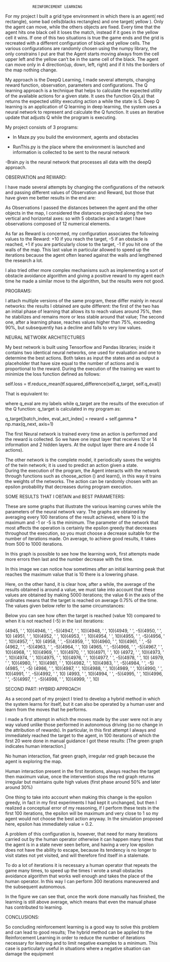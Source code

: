 				REINFORCEMENT LEARNING

For my project I built a grid type environment in which there is an agent( red rectangle), some bad cells(blacks rectangles) and one target( yellow ). Only the agent can move, while the others objects are fixed.
Every time that the agent hits one black cell it  loses the match, instead if it goes in the yellow cell it wins. If one of this two situations is true the game ends and the grid is recreated with a different configuration of black and yellow cells.
The various configurations are randomly chosen using the numpy library, the only constrains I put are that the Agent starts moving always from the cell upper left and the yellow can’t be in the same cell of the black.
The agent can move only in 4 direction(up, down, left, right) and if it hits the borders of the map nothing change.




























My approach is the DeepQ Learning, I made several attempts, changing reward function, observation, parameters and configurations.
The Q learning approach is a technique that helps to calculate the expected utility of the available actions for a given state. It uses the function Q(s,a) that returns the expected utility executing action a while the state is S.
Deep Q learning is an application of Q learning in deep learning, the system uses a neural network to represent and calculate the Q function. It uses  an  iterative update that adjusts Q while the program is executing.


My project consists of 3 programs:

- In Maze.py you build the environment, agents and obstacles

- RunThis.py is the place where the environment is launched and information is collected to be sent to the neural network

-Brain.py is the neural network that processes all data with the deepQ approach.


OBSERVATION and REWARD:

I have made several attempts by changing the configurations of the network and passing different values of Observation and Reward, but those that have given me better results in the end are:

As Observations I passed the distances between the agent and the other objects in the map, I considered the distances projected along the two vertical and horizontal axes: so with 5 obstacles and a target I have observations composed of 12 numerical elements.

As far as Reward is concerned, my configuration associates the following values to the Reward:
+10 if you reach the target,
-5 if an obstacle is reached,
+1 if you are particularly close to the target,
-1 if you hit one of the walls of the map.
This last value in particular allowed to speed up the iterations because the agent often leaned against the walls and lengthened the research a lot.

I also tried other more complex mechanisms such as implementing a sort of obstacle avoidance algorithm and giving a positive reward to my agent each time he made a similar move to the algorithm, but the results were not good.


PROGRAMS:

I attach multiple versions of the same program, these differ mainly in neural networks: the results I obtained are quite different:
the first of the two has an initial phase of learning that allows its to reach values around 75%, then he stabilizes and remains more or less stable around that value;
The second one, after a learning phase, reaches values higher than 75%, exceeding 90%, but subsequently has a decline and falls to very low values.



NEURAL NETWORK ARCHITECTURES

My best network is built using Tensorflow and Pandas libraries;  inside it contains two identical neural networks, one used for evaluation and one to determine the best actions.
Both takes as input the states and as output a placeholder that have size equal to the number of actions and is proportional to the reward.
During the execution of the training we want to minimize the loss function defined as follows:

self.loss = tf.reduce_mean(tf.squared_difference(self.q_target, self.q_eval))

That is equivalent to:







where q_eval are my labels while q_target are the results of the execution of the Q function:
q_target is calculated in my program as:

q_target[batch_index, eval_act_index] = reward + self.gamma * np.max(q_next, axis=1)


The first Neural network is trained every time an action is performed and the reward is collected. So we have one input layer that receives 12 or 14 information and 2 hidden layers. At  the output layer there are 4 node (4 actions).

The other network is the complete model, it periodically saves the weights of the twin network;
it is used to predict an action given a state.  
During the execution of the program, the Agent interacts with the network through functions such as choose_action () and learn(), in this way it trains the weights of the networks. The action can be randomly chosen with an epsilon probability that decreases during program execution.


SOME RESULTS THAT I OBTAIN and BEST PARAMETERS:

These are some graphs that illustrate the various learning curves while the parameters of the neural network vary.
The graphs are obtained by averaging every 100 iterations of the result achieved, where 10 is the maximum and -1 or -5 is the minimum.
The parameter of the network that most affects the operation is certainly the epsilon greedy that decreases throughout the execution, so you must choose a decrease suitable for the number of iterations made. On average, to achieve good results, it takes from 500 to 1000 iterations.




In this graph is possible to see how the learning work, first attempts made more errors then last and the number decrease with the time.








In this image we can notice how sometimes after an initial learning peak that reaches the maximum value that is 10 there is a lowering phase.








Here, on the other hand, it is clear how, after a while, the average of the results obtained is around a value, we must take into account that these values are obtained by making 5000 iterations;
the value 6 in the axis of the ordinates means that the target is reached on average 0.75% of the time.
The values given below refer to the same circumstances:



Below you can see how often the target is reached (value 10) compared to when it is not reached (-5) in the last iterations:


(4945, ' ', 10)(4946, ' ', -5)(4947, ' ', 10)(4948, ' ', 10)(4949, ' ', -5)(4950, ' ', 10)
(4951, ' ', 10)(4952, ' ', 10)(4953, ' ', 10)(4954, ' ', 10)(4955, ' ', -5)(4956, ' ', 10)(4957, ' ', 10)
(4958, ' ', -5)(4959, ' ', 10)(4960, ' ', 10)(4961, ' ', -5)(4962, ' ', -5)(4963, ' ', -5)(4964, ' ', 10)
(4965, ' ', -5)(4966, ' ', -5)(4967, ' ', 10)(4968, ' ', 10)(4969, ' ', 10)(4970, ' ', 10)(4971, ' ', 10)
(4972, ' ', 10)(4973, ' ', 10)(4974, ' ', 10)(4975, ' ', 10)(4976, ' ', 10)(4977, ' ', -5)(4978, ' ', 10)
(4979, ' ', 10)(4980, ' ', 10)(4981, ' ', 10)(4982, ' ', 10)(4983, ' ', -5)(4984, ' ', -5)(4985, ' ', -5)
(4986, ' ', 10)(4987, ' ', 10)(4988, ' ', 10)(4989, ' ', 10)(4990, ' ', 10)(4991, ' ', -5)(4992, ' ', 10)
(4993, ' ', 10)(4994, ' ', -5)(4995, ' ', 10)(4996, ' ', -5)(4997, ' ', -5)(4998, ' ', 10)(4999, ' ', 10)











SECOND PART: HYBRID APPROACH

As a second part of my project I tried to develop a hybrid method in which the system learns for itself, but it can also be operated by a human user and learn from the moves that he performs.

I made a first attempt in which the moves made by the user were not in any way valued unlike those performed in autonomous driving (so no change in the attribution of rewards).
In particular, in this first attempt I always and immediately reached the target to the agent, in 100 iterations of which the first 20 were done in manual guidance I got these results:
[The green graph indicates human interaction.]


No human interaction, flat green graph, irregular red graph because the agent is exploring the map.











Human interaction present in the first iterations, always reaches the target then maximum value, once the intervention stops the red graph returns irregular but maintains quite high values (first phase around 50% and later around 30%)




One thing to take into account when making this change is the epsilon greedy, in fact in my first experiments I had kept it unchanged, but then I realized a conceptual error of my reasoning, if I perform these tests in the first 100 iterations, the epsilon will be maximum and very close to 1 so my agent would not choose the best action anyway. In the simulation proposed here, epsilon has immediately value = 0.2.

A problem of this configuration is, however, that need for many iterations carried out by the human operator otherwise it can happen many times that the agent is in a state never seen before, and having a very low epsilon does not have the ability to escape, because its tendency is no longer to visit states not yet visited, and will therefore find itself in a stalemate.

To do a lot of iterations it is necessary a human operator that repeats the game many times, to speed up the times I wrote a small obstacles avoidance algorithm that works well enough and takes the place of the human operator. In this way I can perform 300 iterations maneuvered and the subsequent autonomous.





In the figure we can see that, once the work done manually has finished, the learning is still above average, which means that even the manual phase has contributed to learning.










CONCLUSIONS:

So concluding reinforcement learning is a good way to solve this problem and can lead to good results;
The hybrid method can be applied to the Reinforcement Learning in order to reduce the number of iterations necessary for learning and to limit negative examples to a minimum. This case is particularly useful in situations where a negative situation can damage the equipment



